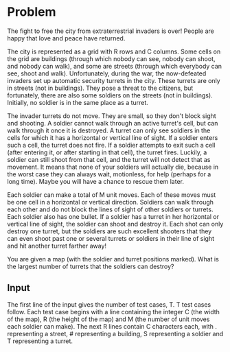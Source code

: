 # Problem

The fight to free the city from extraterrestrial invaders is over! People are happy that love and peace have returned.

The city is represented as a grid with R rows and C columns. Some cells on the grid are buildings (through which nobody can see, nobody can shoot, and nobody can walk), and some are streets (through which everybody can see, shoot and walk). Unfortunately, during the war, the now-defeated invaders set up automatic security turrets in the city. These turrets are only in streets (not in buildings). They pose a threat to the citizens, but fortunately, there are also some soldiers on the streets (not in buildings). Initially, no soldier is in the same place as a turret.

The invader turrets do not move. They are small, so they don't block sight and shooting. A soldier cannot walk through an active turret's cell, but can walk through it once it is destroyed. A turret can only see soldiers in the cells for which it has a horizontal or vertical line of sight. If a soldier enters such a cell, the turret does not fire. If a soldier attempts to exit such a cell (after entering it, or after starting in that cell), the turret fires. Luckily, a soldier can still shoot from that cell, and the turret will not detect that as movement. It means that none of your soldiers will actually die, because in the worst case they can always wait, motionless, for help (perhaps for a long time). Maybe you will have a chance to rescue them later.

Each soldier can make a total of M unit moves. Each of these moves must be one cell in a horizontal or vertical direction. Soldiers can walk through each other and do not block the lines of sight of other soldiers or turrets. Each soldier also has one bullet. If a soldier has a turret in her horizontal or vertical line of sight, the soldier can shoot and destroy it. Each shot can only destroy one turret, but the soldiers are such excellent shooters that they can even shoot past one or several turrets or soldiers in their line of sight and hit another turret farther away!

You are given a map (with the soldier and turret positions marked). What is the largest number of turrets that the soldiers can destroy?

## Input

The first line of the input gives the number of test cases, T. T test cases follow. Each test case begins with a line containing the integer C (the width of the map), R (the height of the map) and M (the number of unit moves each soldier can make). The next R lines contain C characters each, with . representing a street, # representing a building, S representing a soldier and T representing a turret.
